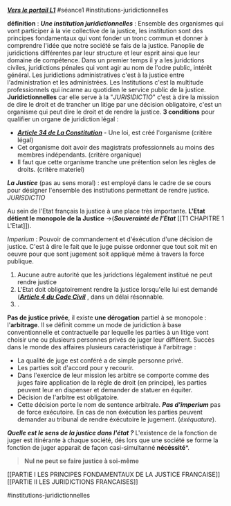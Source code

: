 ***[Vers le portail L1](/1.%20L1/0.%20L1)***
#séance1 #institutions-juridictionnelles 

**définition** : 
***Une institution juridictionnelles*** : Ensemble des organismes qui vont participer à la vie collective de la justice, les institution sont des principes fondamentaux qui vont fonder un tronc commun et donner à comprendre l'idée que notre société se fais de la justice. Panoplie de juridictions différentes par leur structure et leur esprit ainsi que leur domaine de compétence. Dans un premier temps il y a les juridctions civiles, juridictions pénales qui vont agir au nom de l'odre public, intérêt général. Les juridictions administratives c'est à la justice entre l'administration et les administrées. Les Institutions c'est la multitude professionnels qui incarne au quotidien le service public de la justice. **Juridictionnelles** car elle serve à la "*JURISIDICTIO*" c'est à dire la mission de dire le droit et de trancher un litige par une décision obligatoire, c'est un organisme qui peut dire le droit et de rendre la justice.
**3 conditions** pour qualifier un organe de juridiction légal :
 - ***[Article 34 de La Constitution](https://www.legifrance.gouv.fr/loda/article_lc/LEGIARTI000049255019)*** - Une loi, est créé l'organisme (critère légal)
 - Cet organisme doit avoir des magistrats professionnels au moins des membres indépendants. (critère organique)
 - Il faut que cette organisme tranche une prétention selon les règles de droits. (critère materiel)
 
***La Justice*** (pas au sens moral) :  est employé dans le cadre de se cours pour désigner l'ensemble des institutions permettant de rendre justice. *JURISDICTIO*

Au sein de l'Etat français la justice à une place très importante. **L'Etat détient le monopole de la Justice** ->(***Souverainté de l'Etat*** [[T1 CHAPITRE 1 L'Etat]]).

*Imperium* : Pouvoir de commandement et d'éxécution d'une décision de justice. C'est à dire le fait que le juge puisse ordonner que tout soit mit en oeuvre pour que sont jugement soit appliqué même à travers la force publique.

1. Aucune autre autorité que les juridctions légalement institué ne peut rendre justice
2. L'Etat doit obligatoirement rendre la justice lorsqu'elle lui est demandé (***[Article 4 du Code Civil](https://www.legifrance.gouv.fr/codes/article_lc/LEGIARTI000006419283/)*** , dans un délai résonnable.
3. .

**Pas de justice privée**, il existe **une dérogation** partiel à se monopole : l'**arbitrage**. Il se définit comme un mode de juridiction à base conventionnelle et contractuelle par lequelle les parties à un litige vont choisir une ou plusieurs personnes privés de juger leur différent. Succès dans le monde des affaires
plusieurs caractéristique à l'arbitrage :
- La qualité de juge est conféré a de simple personne privé.
- Les parties soit d'accord pour y recourir.
- Dans l'exercice de leur mission les arbitre se comporte comme des juges faire application de la règle de droit (en principe), les parties peuvent leur en dispenser et demander de statuer en équiter.
- Décision de l'arbitre est obligatoire.
- Cette décision porte le nom de sentence arbitrale.
***Pas d'imperium*** pas de force exécutoire.
En cas de non éxécution les parties peuvent demander au tribunal de rendre éxécutoire le jugement. (*éxéquature*).

***Quelle est le sens de la justice dans l'état ?***
L'existence de la fonction de juger est itinérante à chaque société, dés lors que une société se forme la fonction de juger apparait de façon casi-simultanné **nécéssité***. 
> **Nul ne peut se faire justice à soi-même**

[[PARTIE I  LES PRINCIPES FONDAMENTAUX DE LA JUSTICE FRANCAISE]]
[[PARTIE II  LES JURIDICTIONS FRANCAISES]]



#institutions-juridictionnelles